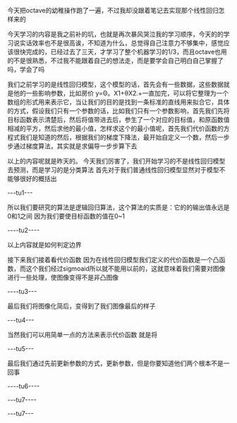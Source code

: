 今天把octave的幼稚操作跑了一遍，不过我却没跟着笔记去实现那个线性回归怎样来的

今天学习的内容是我之前补的坑，也就是再次暴风哭泣我的学习顺序，今天的的学习说实话效率也不是很高诶，不知道为什么，总觉得自己注意力不够集中，感觉应该很快完成的，已经过去了三天，才学习了整个机器学习的1/3，而且octave也用的不是很熟悉，不过我不能跟着自己的想法走，而是要学会自己明白自己掌握了吗，学会了吗

我们之前学习的是线性回归模型，这个模型的话，首先会有一些数据，这些数据就是他的一些影响参数，比如房价
y=Θ。X1+θX2.+一直加完，可以将它整理为一个数组的形式用来表示它，当让我们的目的是找到一条标准的直线用来拟合它，具体的方式，假设我们只有一个参数的话，比如我们只有一个参数影响，首先我们先将目标函数表示清楚后，然后将值带进去后，参生了一个对应的目标值，和原函数值相减的平方，然后求他的最小值，怎样求这个的最小值呢，首先我们代价函数的方程式我们是知道的然后，根据我们的梯度下降法，最开始自定义一个数，然后一步步通过梯度算法，其实就是求偏导一步步算下去

以上的内容呢就是昨天的。
今天我们厉害了，我们开始学习的不是线性回归模型去预测，而是学习的是分类算法
首先对于我们普通线性回归模型显然对于模型不能够很好的概括出


---tu1---

所以我们要研究的算法是逻辑回归算法，这个算法的实质是：它的的输出值永远是0和1之间
因为我们要使目标函数的值在0~1

----tu2----

 
以上内容就是如何判定边界

接下来我们接着看代价函数
因为在线性回归模型我们定义的代价函数是一个凸函数，而这个我们经过sigmoaid所以就不能用以前的，这就意味着我们需要对图像
进行一些处理，使图像变得不是非凸图像

----tu3---

最后我们将图像化简后，变得到了我们图像最后的样子

---tu4---

当然我们可以用简单一点的方法来表示代价函数
就是将

---tu5---

最后我们通过先前更新参数的方式，更新参数，但是你要知道他们两个根本不是一回事

----tu6----

---tu7----



---tu7---







